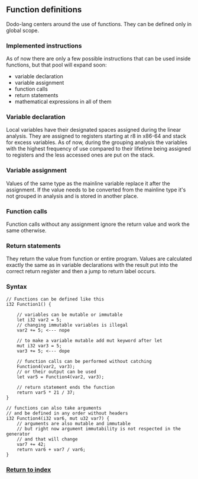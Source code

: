 ## Function definitions

Dodo-lang centers around the use of functions. They can be defined only in global scope.

### Implemented instructions

As of now there are only a few possible instructions that can be used inside functions, but that pool will expand soon:
- variable declaration
- variable assignment
- function calls
- return statements
- mathematical expressions in all of them

### Variable declaration

Local variables have their designated spaces assigned during the linear analysis. They are assigned to registers starting at r8 in x86-64 and stack for excess variables. As of now, during the grouping analysis the variables with the highest frequency of use compared to their lifetime being assigned to registers and the less accessed ones are put on the stack.

### Variable assignment

Values of the same type as the mainline variable replace it after the assignment. If the value needs to be converted from the mainline type it's not grouped in analysis and is stored in another place.

### Function calls

Function calls without any assignment ignore the return value and work the same otherwise.

### Return statements

They return the value from function or entire program. Values are calculated exactly the same as in variable declarations with the result put into the correct return register and then a jump to return label occurs.

### Syntax

```
// Functions can be defined like this
i32 Function1() {

    // variables can be mutable or immutable
    let i32 var2 = 5;
    // changing immutable variables is illegal
    var2 += 5; <--- nope

    // to make a variable mutable add mut keyword after let
    mut i32 var3 = 5;
    var3 += 5; <--- dope

    // function calls can be performed without catching
    Function4(var2, var3);
    // or their output can be used
    let var5 = Function4(var2, var3);
    
    // return statement ends the function
    return var5 * 21 / 37;
}

// functions can also take arguments 
// and be defined in any order without headers
i32 Function4(i32 var6, mut u32 var7) {
    // arguments are also mutable and immutable
    // but right now argument immutability is not respected in the generator 
    // and that will change
    var7 += 42;
    return var6 + var7 / var6;
}

```

### [Return to index](./Index.md)